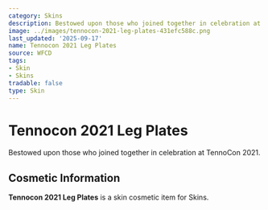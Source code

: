```yaml
---
category: Skins
description: Bestowed upon those who joined together in celebration at TennoCon 2021.
image: ../images/tennocon-2021-leg-plates-431efc588c.png
last_updated: '2025-09-17'
name: Tennocon 2021 Leg Plates
source: WFCD
tags:
- Skin
- Skins
tradable: false
type: Skin
---
```


# Tennocon 2021 Leg Plates

Bestowed upon those who joined together in celebration at TennoCon 2021.

## Cosmetic Information

**Tennocon 2021 Leg Plates** is a skin cosmetic item for Skins.


